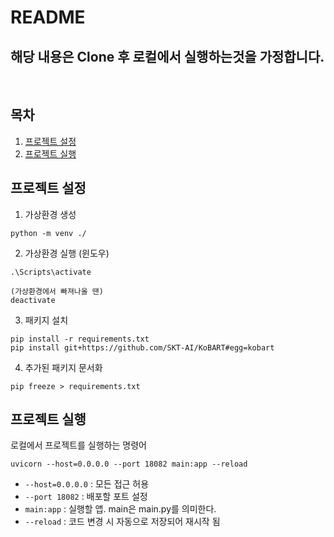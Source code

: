 # README

## 해당 내용은 Clone 후 로컬에서 실행하는것을 가정합니다.  
<br />

## 목차
1. [프로젝트 설정](#프로젝트-설정)
2. [프로젝트 실행](#프로젝트-실행)


## 프로젝트 설정

1. 가상환경 생성
```shell
python -m venv ./
```

2. 가상환경 실행 (윈도우)
```shell
.\Scripts\activate

(가상환경에서 빠져나올 땐)
deactivate
```

3. 패키지 설치
```shell
pip install -r requirements.txt
pip install git+https://github.com/SKT-AI/KoBART#egg=kobart
```

4. 추가된 패키지 문서화
```shell
pip freeze > requirements.txt
```

## 프로젝트 실행
로컬에서 프로젝트를 실행하는 명령어
```shell
uvicorn --host=0.0.0.0 --port 18082 main:app --reload
```
- `--host=0.0.0.0` : 모든 접근 허용
- `--port 18082` : 배포할 포트 설정
- `main:app` : 실행할 앱. main은 main.py를 의미한다.
- `--reload` : 코드 변경 시 자동으로 저장되어 재시작 됨